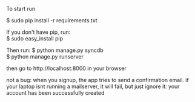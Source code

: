 To start run

$ sudo pip install -r requirements.txt <br>

If you don't have pip, run: <br>
$ sudo easy_install pip

Then run:
$ python manage.py syncdb <br>
$ python manage.py runserver <br>

then go to
http://localhost:8000 in your browser

not a bug: when you signup, the app tries to send a confirmation email.
if your laptop isnt running a mailserver, it will fail, but just ignore it:
your account has been successfully created
